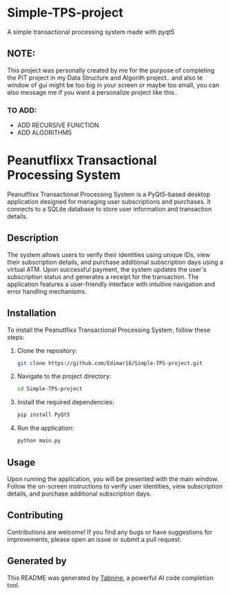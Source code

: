 # Simple-TPS-project
A simple transactional processing system made with pyqt5

## NOTE:
This project was personally created by me for the purpose of completing the PiT project in my Data Structure and Algorith project.. and also te window of gui might be too big in your screen or maybe too small, you can also message me if you want a personalize project like this..

### TO ADD:
- ADD RECURSIVE FUNCTION
- ADD ALGORITHMS

# Peanutflixx Transactional Processing System

Peanutflixx Transactional Processing System is a PyQt5-based desktop application designed for managing user subscriptions and purchases. It connects to a SQLite database to store user information and transaction details.

## Description

The system allows users to verify their identities using unique IDs, view their subscription details, and purchase additional subscription days using a virtual ATM. Upon successful payment, the system updates the user's subscription status and generates a receipt for the transaction. The application features a user-friendly interface with intuitive navigation and error handling mechanisms.

## Installation

To install the Peanutflixx Transactional Processing System, follow these steps:

1. Clone the repository:
   ```bash
   git clone https://github.com/Edimar18/Simple-TPS-project.git
   ```

2. Navigate to the project directory:
   ```bash
   cd Simple-TPS-project
   ```

3. Install the required dependencies:
   ```bash
   pip install PyQt5
   ```

4. Run the application:
   ```bash
   python main.py
   ```

## Usage

Upon running the application, you will be presented with the main window. Follow the on-screen instructions to verify user identities, view subscription details, and purchase additional subscription days.

## Contributing

Contributions are welcome! If you find any bugs or have suggestions for improvements, please open an issue or submit a pull request.


## Generated by

This README was generated by [Tabnine](https://tabnine.com/), a powerful AI code completion tool.
